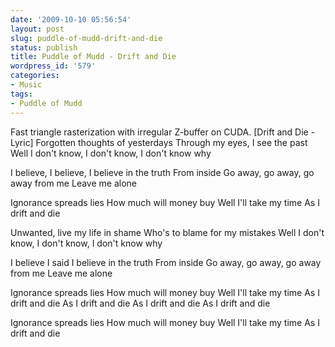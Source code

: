 ```yaml
---
date: '2009-10-10 05:56:54'
layout: post
slug: puddle-of-mudd-drift-and-die
status: publish
title: Puddle of Mudd - Drift and Die
wordpress_id: '579'
categories:
- Music
tags:
- Puddle of Mudd
---
```



Fast triangle rasterization with irregular Z-buffer on CUDA.
[Drift and Die - Lyric]
Forgotten thoughts of yesterdays
Through my eyes, I see the past
Well I don't know, I don't know, I don't know why

I believe, I believe, I believe in the truth
From inside
Go away, go away, go away from me
Leave me alone

Ignorance spreads lies
How much will money buy
Well I'll take my time
As I drift and die

Unwanted, live my life in shame
Who's to blame for my mistakes
Well I don't know, I don't know, I don't know why

I believe I said I believe in the truth
From inside
Go away, go away, go away from me
Leave me alone

Ignorance spreads lies
How much will money buy
Well I'll take my time
As I drift and die
As I drift and die
As I drift and die
As I drift and die

Ignorance spreads lies
How much will money buy
Well I'll take my time
As I drift and die
